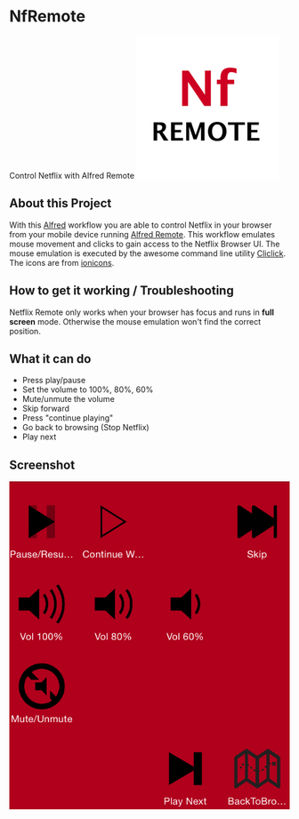# NfRemote
Control Netflix with Alfred Remote
![NfRemote](./icon_256.png)

## About this Project
With this [Alfred][alf] workflow you are able to control Netflix in your browser from your mobile device running [Alfred Remote][alfremote].
This workflow emulates mouse movement and clicks to gain access to the Netflix Browser UI. The mouse emulation is executed by the awesome command line utility [Cliclick][cliclick].
The icons are from [ionicons][ionicons].

## How to get it working / Troubleshooting
Netflix Remote only works when your browser has focus and runs in __full screen__ mode. Otherwise the mouse emulation won't find the correct position.

## What it can do
 * Press play/pause
 * Set the volume to 100%, 80%, 60%
 * Mute/unmute the volume
 * Skip forward
 * Press "continue playing"
 * Go back to browsing (Stop Netflix)
 * Play next

## Screenshot
![Screenshot](./screenshot.png)

[alf]:http://www.alfredapp.com/
[alfremote]:http://www.alfredapp.com/remote/
[cliclick]:http://www.bluem.net/en/mac/cliclick/
[ionicons]:https://github.com/driftyco/ionicons/